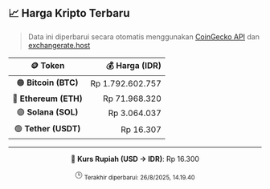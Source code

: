 

<!-- HARGA_KRIPTO -->
## 📈 Harga Kripto Terbaru

> Data ini diperbarui secara otomatis menggunakan [CoinGecko API](https://www.coingecko.com/) dan [exchangerate.host](https://exchangerate.host/)

<div align="center">

| 🪙 Token | 💰 Harga (IDR) |
|:------:|---------------:|
| 🟠 **Bitcoin (BTC)**   | Rp 1.792.602.757 |
| 🔵 **Ethereum (ETH)**  | Rp 71.968.320 |
| 🟣 **Solana (SOL)**    | Rp 3.064.037 |
| 🟢 **Tether (USDT)**   | Rp 16.307 |

---

💱 **Kurs Rupiah (USD → IDR)**: Rp 16.300

🕒 <sub>Terakhir diperbarui: 26/8/2025, 14.19.40</sub>

</div>
<!-- /HARGA_KRIPTO -->